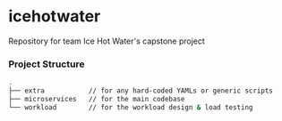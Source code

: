 # icehotwater

Repository for team Ice Hot Water's capstone project

### Project Structure
```sh
.
├── extra           // for any hard-coded YAMLs or generic scripts
├── microservices   // for the main codebase
└── workload        // for the workload design & load testing
```